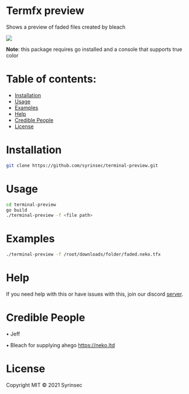 #  Termfx preview
Shows a preview of faded files created by bleach

![](https://i.imgur.com/QQreSLx.png)

**Note**: this package requires go installed and a console that supports true color

# Table of contents:
- [Installation](#installation)
- [Usage](#usage)
- [Examples](#examples)
- [Help](#help)
- [Credible People](#credible-people)
- [License](#license)

# Installation
```bash
git clone https://github.com/syrinsec/terminal-preview.git
```

# Usage
```bash
cd terminal-preview
go build
./terminal-preview -f <file path>
```
# Examples
```bash
./terminal-preview -f /root/downloads/folder/faded.neko.tfx
```

# Help
If you need help with this or have issues with this, join our discord [server](https://discord.gg/r7QMxbrpMy).

# Credible People
• Jeff

• Bleach for supplying ahego https://neko.ltd

# License
Copyright MIT © 2021 Syrinsec
